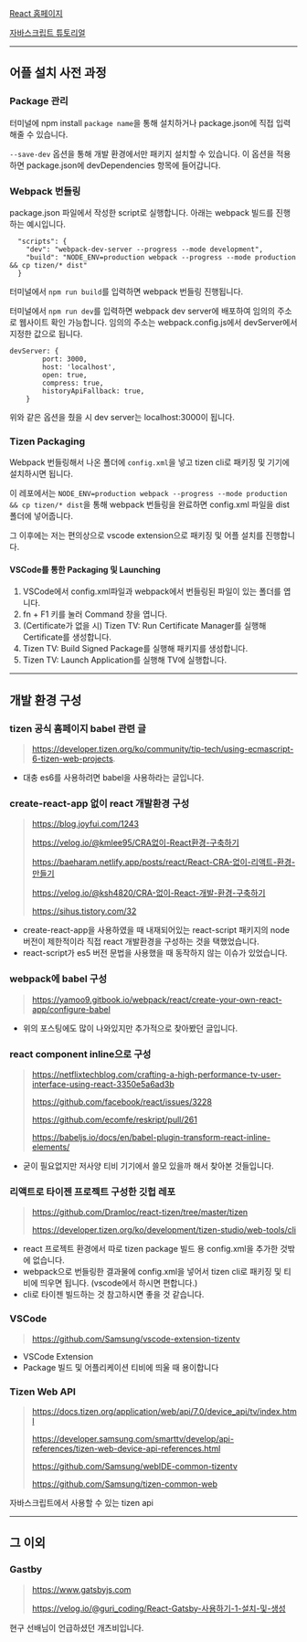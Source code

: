 [React 홈페이지](https://reactjs.org)

[자바스크립트 튜토리얼](https://ko.javascript.info)

---

## 어플 설치 사전 과정

### Package 관리

터미널에 npm install `package name`을 통해 설치하거나 package.json에 직접 입력해줄 수 있습니다.

`--save-dev` 옵션을 통해 개발 환경에서만 패키지 설치할 수 있습니다. 이 옵션을 적용하면 package.json에 devDependencies 항목에 들어갑니다.

### Webpack 번들링

package.json 파일에서 작성한 script로 실행합니다.
아래는 webpack 빌드를 진행하는 예시입니다.

```
  "scripts": {
    "dev": "webpack-dev-server --progress --mode development",
    "build": "NODE_ENV=production webpack --progress --mode production && cp tizen/* dist"
  }
```
  
터미널에서 `npm run build`를 입력하면 webpack 번들링 진행됩니다.
  
터미널에서 `npm run dev`를 입력하면 webpack dev server에 배포하여 임의의 주소로 웹사이트 확인 가능합니다. 임의의 주소는 webpack.config.js에서 devServer에서 지정한 값으로 됩니다.
```
devServer: {
        port: 3000,
        host: 'localhost',
        open: true,
        compress: true,
        historyApiFallback: true,
    }
```
위와 같은 옵션을 줬을 시 dev server는 localhost:3000이 됩니다.

### Tizen Packaging

Webpack 번들링해서 나온 폴더에 `config.xml`을 넣고 tizen cli로 패키징 및 기기에 설치하시면 됩니다.

이 레포에서는 `NODE_ENV=production webpack --progress --mode production && cp tizen/* dist`을 통해 webpack 번들링을 완료하면 config.xml 파일을 dist 폴더에 넣어줍니다.

그 이후에는 저는 편의상으로 vscode extension으로 패키징 및 어플 설치를 진행합니다.

#### VSCode를 통한 Packaging 및 Launching

1. VSCode에서 config.xml파일과 webpack에서 번들링된 파일이 있는 폴더를 엽니다.
2. fn + F1 키를 눌러 Command 창을 엽니다.
3. (Certificate가 없을 시) Tizen TV: Run Certificate Manager를 실행해 Certificate를 생성합니다.
4. Tizen TV: Build Signed Package를 실행해 패키지를 생성합니다.
5. Tizen TV: Launch Application를 실행해 TV에 실행합니다.

---

## 개발 환경 구성

### tizen 공식 홈페이지 babel 관련 글

> https://developer.tizen.org/ko/community/tip-tech/using-ecmascript-6-tizen-web-projects.

- 대충 es6를 사용하려면 babel을 사용하라는 글입니다.

### create-react-app 없이 react 개발환경 구성

> https://blog.joyfui.com/1243
> 
> https://velog.io/@kmlee95/CRA없이-React환경-구축하기
>
> https://baeharam.netlify.app/posts/react/React-CRA-없이-리액트-환경-만들기
> 
> https://velog.io/@ksh4820/CRA-없이-React-개발-환경-구축하기
>
> https://sihus.tistory.com/32

- create-react-app을 사용하였을 때 내재되어있는 react-script 패키지의 node 버전이 제한적이라 직접 react 개발환경을 구성하는 것을 택했었습니다.
- react-script가 es5 버전 문법을 사용했을 때 동작하지 않는 이슈가 있었습니다.

### webpack에 babel 구성

> https://yamoo9.gitbook.io/webpack/react/create-your-own-react-app/configure-babel

- 위의 포스팅에도 많이 나와있지만 추가적으로 찾아봤던 글입니다.

### react component inline으로 구성

> https://netflixtechblog.com/crafting-a-high-performance-tv-user-interface-using-react-3350e5a6ad3b
>
> https://github.com/facebook/react/issues/3228
>
> https://github.com/ecomfe/reskript/pull/261
>
> https://babeljs.io/docs/en/babel-plugin-transform-react-inline-elements/

- 굳이 필요없지만 저사양 티비 기기에서 쓸모 있을까 해서 찾아본 것들입니다.

### 리액트로 타이젠 프로젝트 구성한 깃헙 레포

> https://github.com/Dramloc/react-tizen/tree/master/tizen
>
> https://developer.tizen.org/ko/development/tizen-studio/web-tools/cli

- react 프로젝트 환경에서 따로 tizen package 빌드 용 config.xml을 추가한 것밖에 없습니다.
- webpack으로 번들링한 결과물에 config.xml을 넣어서 tizen cli로 패키징 및 티비에 띄우면 됩니다. (vscode에서 하시면 편합니다.)
- cli로 타이젠 빌드하는 것 참고하시면 좋을 것 같습니다.

### VSCode

> https://github.com/Samsung/vscode-extension-tizentv

- VSCode Extension
- Package 빌드 및 어플리케이션 티비에 띄울 때 용이합니다

### Tizen Web API

> https://docs.tizen.org/application/web/api/7.0/device_api/tv/index.html
>
> https://developer.samsung.com/smarttv/develop/api-references/tizen-web-device-api-references.html
>
> https://github.com/Samsung/webIDE-common-tizentv
>
> https://github.com/Samsung/tizen-common-web

자바스크립트에서 사용할 수 있는 tizen api

---

## 그 이외

### Gastby

> https://www.gatsbyjs.com
>
> https://velog.io/@guri_coding/React-Gatsby-사용하기-1-설치-및-생성

현구 선배님이 언급하셨던 개츠비입니다.

